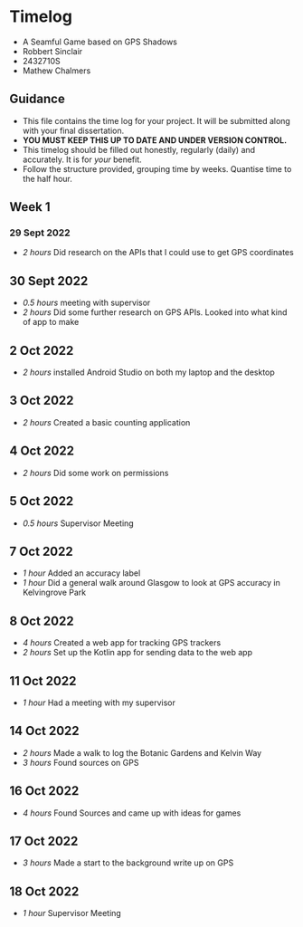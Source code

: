 # Timelog

* A Seamful Game based on GPS Shadows
* Robbert Sinclair
* 2432710S
* Mathew Chalmers

## Guidance

* This file contains the time log for your project. It will be submitted along with your final dissertation.
* **YOU MUST KEEP THIS UP TO DATE AND UNDER VERSION CONTROL.**
* This timelog should be filled out honestly, regularly (daily) and accurately. It is for *your* benefit.
* Follow the structure provided, grouping time by weeks.  Quantise time to the half hour.

## Week 1

### 29 Sept 2022

* *2 hours* Did research on the APIs that I could use to get GPS coordinates 

## 30 Sept 2022

* *0.5 hours* meeting with supervisor
* *2 hours* Did some further research on GPS APIs. Looked into what kind of app to make

## 2 Oct 2022
* *2 hours* installed Android Studio on both my laptop and the desktop

## 3 Oct 2022
* *2 hours* Created a basic counting application

## 4 Oct 2022
* *2 hours* Did some work on permissions

## 5 Oct 2022
* *0.5 hours* Supervisor Meeting

## 7 Oct 2022

* *1 hour* Added an accuracy label
* *1 hour* Did a general walk around Glasgow to look at GPS accuracy in Kelvingrove Park

## 8 Oct 2022

* *4 hours* Created a web app for tracking GPS trackers
* *2 hours* Set up the Kotlin app for sending data to the web app

## 11 Oct 2022

* *1 hour* Had a meeting with my supervisor

## 14 Oct 2022

* *2 hours* Made a walk to log the Botanic Gardens and Kelvin Way
* *3 hours* Found sources on GPS

## 16 Oct 2022
* *4 hours* Found Sources and came up with ideas for games

## 17 Oct 2022
* *3 hours* Made a start to the background write up on GPS

## 18 Oct 2022
* *1 hour* Supervisor Meeting
